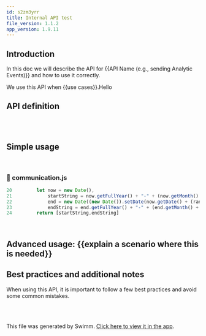 ```yaml
---
id: s2zm3yrr
title: Internal API test
file_version: 1.1.2
app_version: 1.9.11
---
```


## Introduction

In this doc we will describe the API for {{API Name (e.g., sending Analytic Events)}} and how to use it correctly.

We use this API when {{use cases}}.Hello

## API definition

<br/>



<br/>

## Simple usage

<br/>


<!-- NOTE-swimm-snippet: the lines below link your snippet to Swimm -->
### 📄 communication.js
```javascript
20         let now = new Date(),
21             startString = now.getFullYear() + "-" + (now.getMonth() + 1) + "-" + (now.getDate()),
22             end = new Date((new Date()).setDate(now.getDate() + (range || 7))),
23             endString = end.getFullYear() + "-" + (end.getMonth() + 1) + "-" + (end.getDate());
24         return [startString,endString]
```

<br/>

## Advanced usage: {{explain a scenario where this is needed}}

## Best practices and additional notes

When using this API, it is important to follow a few best practices and avoid some common mistakes.

<br/>



<br/>

This file was generated by Swimm. [Click here to view it in the app](https://swimm-web-app.web.app/repos/ls4DA2fLasmQuEbT4ipw/docs/s2zm3yrr).
